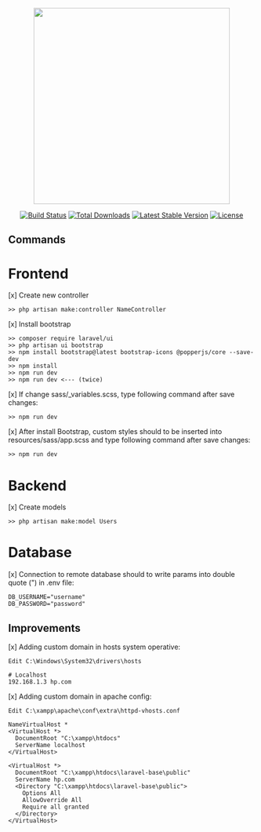 <p align="center"><a href="https://laravel.com" target="_blank"><img src="https://raw.githubusercontent.com/laravel/art/master/logo-lockup/5%20SVG/2%20CMYK/1%20Full%20Color/laravel-logolockup-cmyk-red.svg" width="400"></a></p>

<p align="center">
<a href="https://travis-ci.org/laravel/framework"><img src="https://travis-ci.org/laravel/framework.svg" alt="Build Status"></a>
<a href="https://packagist.org/packages/laravel/framework"><img src="https://img.shields.io/packagist/dt/laravel/framework" alt="Total Downloads"></a>
<a href="https://packagist.org/packages/laravel/framework"><img src="https://img.shields.io/packagist/v/laravel/framework" alt="Latest Stable Version"></a>
<a href="https://packagist.org/packages/laravel/framework"><img src="https://img.shields.io/packagist/l/laravel/framework" alt="License"></a>
</p>

## Commands

# Frontend
[x] Create new controller
```
>> php artisan make:controller NameController
```
[x] Install bootstrap
```
>> composer require laravel/ui
>> php artisan ui bootstrap
>> npm install bootstrap@latest bootstrap-icons @popperjs/core --save-dev
>> npm install
>> npm run dev
>> npm run dev <--- (twice)
```
[x] If change sass/_variables.scss, type following command after save changes:
```
>> npm run dev
```
[x] After install Bootstrap, custom styles should to be inserted into resources/sass/app.scss and type following command after save changes:
```
>> npm run dev
```

# Backend
[x] Create models
```
>> php artisan make:model Users
```

# Database
[x] Connection to remote database should to write params into double quote (") in .env file:
```
DB_USERNAME="username"
DB_PASSWORD="password"

```

## Improvements
[x] Adding custom domain in hosts system operative:
```
Edit C:\Windows\System32\drivers\hosts

# Localhost
192.168.1.3 hp.com
```
[x] Adding custom domain in apache config:
```
Edit C:\xampp\apache\conf\extra\httpd-vhosts.conf

NameVirtualHost *
<VirtualHost *>
  DocumentRoot "C:\xampp\htdocs"
  ServerName localhost
</VirtualHost>

<VirtualHost *>
  DocumentRoot "C:\xampp\htdocs\laravel-base\public"
  ServerName hp.com
  <Directory "C:\xampp\htdocs\laravel-base\public">
    Options All
    AllowOverride All
    Require all granted
  </Directory>
</VirtualHost>
```